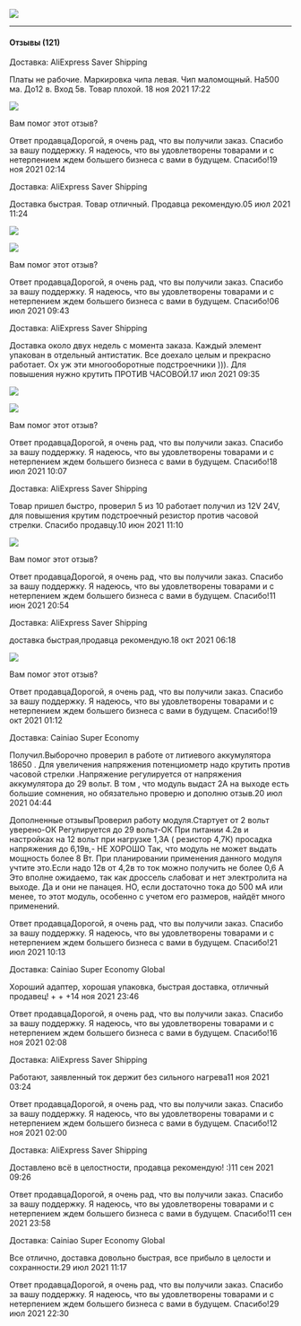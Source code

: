 [![](https://ae01.alicdn.com/kf/Hda0619e1b6d24d8eb5400716bce2fe81N/1920x80.png)](https://campaign.aliexpress.com/wow/gcp/ae/channel/ae/accelerate/tupr?wh_weex=true&_immersiveMode=true&wx_navbar_hidden=true&wx_navbar_transparent=true&ignoreNavigationBar=true&wx_statusbar_hidden=true&wh_pid=ae/mega/ae/2021_global_shopping_festival/FMdXTjfpp6)

___

#### Отзывы (121)

Доставка: AliExpress Saver Shipping

Платы не рабочие. Маркировка чипа левая. Чип маломощный. На500 ма. До12 в. Вход 5в. Товар плохой. 18 ноя 2021 17:22

![](https://ae01.alicdn.com/kf/Ub07537d58ba843f48fcd327abb0b0e01P.jpg)

Вам помог этот отзыв?

Ответ продавцаДорогой, я очень рад, что вы получили заказ. Спасибо за вашу поддержку. Я надеюсь, что вы удовлетворены товарами и с нетерпением ждем большего бизнеса с вами в будущем. Спасибо!19 ноя 2021 02:14

Доставка: AliExpress Saver Shipping

Доставка быстрая. Товар отличный. Продавца рекомендую.05 июл 2021 11:24

![](https://ae01.alicdn.com/kf/Uf88159150b3745a5b58152dd711f711eb.jpg)

![](https://ae01.alicdn.com/kf/U1d91a6046fe64548b774f66c4c22d356k.jpg)

Вам помог этот отзыв?

Ответ продавцаДорогой, я очень рад, что вы получили заказ. Спасибо за вашу поддержку. Я надеюсь, что вы удовлетворены товарами и с нетерпением ждем большего бизнеса с вами в будущем. Спасибо!06 июл 2021 09:43

Доставка: AliExpress Saver Shipping

Доставка около двух недель с момента заказа. Каждый элемент упакован в отдельный антистатик. Все доехало целым и прекрасно работает. Ох уж эти многооборотные подстроечники ))). Для повышения нужно крутить ПРОТИВ ЧАСОВОЙ.17 июл 2021 09:35

![](https://ae01.alicdn.com/kf/Ue3352c2e42a34a3285b94e1804ef92d5M.jpg)

![](https://ae01.alicdn.com/kf/U5506086bf40b4fe79f37f9dce7ce9bdfF.jpg)

Вам помог этот отзыв?

Ответ продавцаДорогой, я очень рад, что вы получили заказ. Спасибо за вашу поддержку. Я надеюсь, что вы удовлетворены товарами и с нетерпением ждем большего бизнеса с вами в будущем. Спасибо!18 июл 2021 10:07

Доставка: AliExpress Saver Shipping

Товар пришел быстро, проверил 5 из 10 работает получил из 12V 24V, для повышения крутим подстроечный резистор против часовой стрелки. Спасибо продавцу.10 июн 2021 11:10

![](https://ae01.alicdn.com/kf/U87688ab902a24b5fa451ec9557f46067c.jpg)

Вам помог этот отзыв?

Ответ продавцаДорогой, я очень рад, что вы получили заказ. Спасибо за вашу поддержку. Я надеюсь, что вы удовлетворены товарами и с нетерпением ждем большего бизнеса с вами в будущем. Спасибо!11 июн 2021 20:54

Доставка: AliExpress Saver Shipping

доставка быстрая,продавца рекомендую.18 окт 2021 06:18

![](https://ae01.alicdn.com/kf/Ud0fa864911294ccf9caf02887b001a70z.jpg)

Вам помог этот отзыв?

Ответ продавцаДорогой, я очень рад, что вы получили заказ. Спасибо за вашу поддержку. Я надеюсь, что вы удовлетворены товарами и с нетерпением ждем большего бизнеса с вами в будущем. Спасибо!19 окт 2021 01:12

Доставка: Cainiao Super Economy

Получил.Выборочно проверил в работе от литиевого аккумулятора 18650 . Для увеличения напряжения потенциометр надо крутить против часовой стрелки .Напряжение регулируется от напряжения аккумулятора до 29 вольт. В том , что модуль выдаст 2А на выходе есть большие сомнения, но обязательно проверю и дополню отзыв.20 июл 2021 04:44

Дополненные отзывыПроверил работу модуля.Стартует от 2 вольт уверено-ОК Регулируется до 29 вольт-ОК При питании 4.2в и настройках на 12 вольт при нагрузке 1,3А ( резистор 4,7К) просадка напряжения до 6,19в,- НЕ ХОРОШО Так, что модуль не может выдать мощность более 8 Вт. При планировании применения данного модуля учтите это.Если надо 12в от 4,2в то ток можно получить не более 0,6 А Это вполне ожидаемо, так как дроссель слабоват и нет электролита на выходе. Да и они не панацея. НО, если достаточно тока до 500 мА или менее, то этот модуль, особенно с учетом его размеров, найдёт много применений.

Ответ продавцаДорогой, я очень рад, что вы получили заказ. Спасибо за вашу поддержку. Я надеюсь, что вы удовлетворены товарами и с нетерпением ждем большего бизнеса с вами в будущем. Спасибо!21 июл 2021 10:13

Доставка: Cainiao Super Economy Global

Хороший адаптер, хорошая упаковка, быстрая доставка, отличный продавец! + + +14 ноя 2021 23:46

Ответ продавцаДорогой, я очень рад, что вы получили заказ. Спасибо за вашу поддержку. Я надеюсь, что вы удовлетворены товарами и с нетерпением ждем большего бизнеса с вами в будущем. Спасибо!16 ноя 2021 02:08

Доставка: AliExpress Saver Shipping

Работают, заявленный ток держит без сильного нагрева11 ноя 2021 03:24

Ответ продавцаДорогой, я очень рад, что вы получили заказ. Спасибо за вашу поддержку. Я надеюсь, что вы удовлетворены товарами и с нетерпением ждем большего бизнеса с вами в будущем. Спасибо!12 ноя 2021 02:00

Доставка: AliExpress Saver Shipping

Доставлено всё в целостности, продавца рекомендую! :)11 сен 2021 09:26

Ответ продавцаДорогой, я очень рад, что вы получили заказ. Спасибо за вашу поддержку. Я надеюсь, что вы удовлетворены товарами и с нетерпением ждем большего бизнеса с вами в будущем. Спасибо!11 сен 2021 23:58

Доставка: Cainiao Super Economy Global

Все отлично, доставка довольно быстрая, все прибыло в целости и сохранности.29 июл 2021 11:17

Ответ продавцаДорогой, я очень рад, что вы получили заказ. Спасибо за вашу поддержку. Я надеюсь, что вы удовлетворены товарами и с нетерпением ждем большего бизнеса с вами в будущем. Спасибо!29 июл 2021 22:30